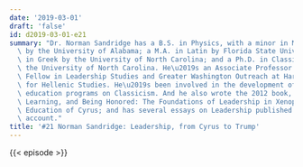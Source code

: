 ```yaml
---
date: '2019-03-01'
draft: 'false'
id: d2019-03-01-e21
summary: "Dr. Norman Sandridge has a B.S. in Physics, with a minor in Mathematics\
  \ by the University of Alabama; a M.A. in Latin by Florida State University; a M.A.\
  \ in Greek by the University of North Carolina; and a Ph.D. in Classics also by\
  \ the University of North Carolina. He\u2019s an Associate Professor of Classics,\
  \ Fellow in Leadership Studies and Greater Washington Outreach at Harvard's Center\
  \ for Hellenic Studies. He\u2019s been involved in the development of hybrid-online\
  \ education programs on Classicism. And he also wrote the 2012 book, Loving Humanity,\
  \ Learning, and Being Honored: The Foundations of Leadership in Xenophon\u2019s\
  \ Education of Cyrus; and has several essays on Leadership published on his Medium\
  \ account."
title: '#21 Norman Sandridge: Leadership, from Cyrus to Trump'
---
```

{{< episode >}}
